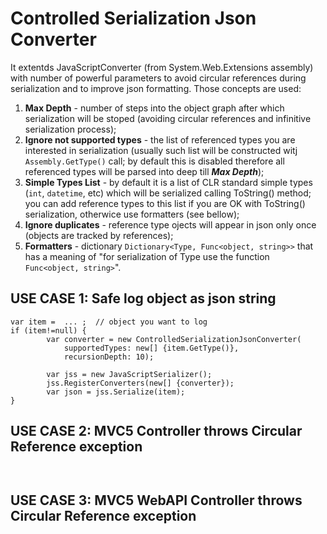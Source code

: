 # Controlled Serialization Json Converter
It extentds JavaScriptConverter (from System.Web.Extensions assembly) with number of powerful parameters to avoid circular references during serialization and to improve json formatting. Those concepts are used:

1) **Max Depth** - number of steps into the object graph after which serialization will be stoped (avoiding circular references and infinitive serialization process);
2) **Ignore not supported types** - the list of referenced types you are interested in serialization (usually such list will be constructed witj `Assembly.GetType()` call; by default this is disabled therefore all referenced types will be parsed into deep till ***Max Depth***);
3) **Simple Types List** - by default it is a list of CLR standard simple types (`int`, `datetime`, etc) which will be serialized calling ToString() method; you can add reference types to this list if you are OK with ToString() serialization, otherwice use formatters (see bellow); 
4) **Ignore duplicates** - reference type ojects will appear in json only once (objects are tracked by references);
5) **Formatters** - dictionary `Dictionary<Type, Func<object, string>>` that has a meaning of "for serialization of Type use the function `Func<object, string>`". 
 
## USE CASE 1: Safe log object as json string
```
var item =  ... ;  // object you want to log
if (item!=null) {
        var converter = new ControlledSerializationJsonConverter(
            supportedTypes: new[] {item.GetType()},
            recursionDepth: 10);
            
        var jss = new JavaScriptSerializer();
        jss.RegisterConverters(new[] {converter});
        var json = jss.Serialize(item);
}
```

## USE CASE 2: MVC5 Controller throws Circular Reference exception 
```


```

## USE CASE 3: MVC5 WebAPI Controller throws Circular Reference exception 
```

```

